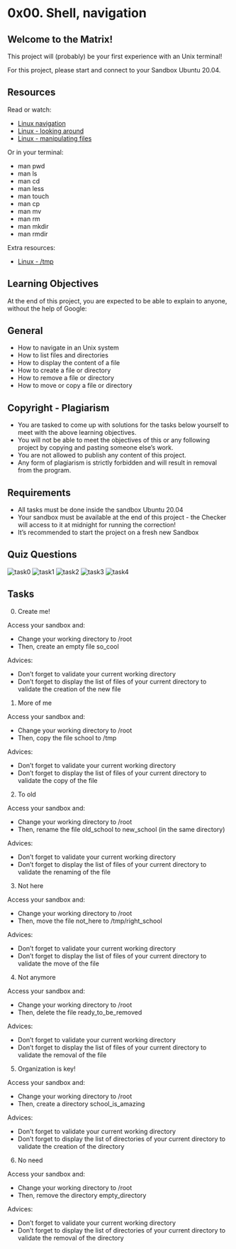 # 0x00. Shell, navigation

## Welcome to the Matrix!

This project will (probably) be your first experience with an Unix terminal!

For this project, please start and connect to your Sandbox Ubuntu 20.04.

## Resources

Read or watch:

+ [Linux navigation](https://linuxcommand.org/lc3_lts0020.php)
+ [Linux - looking around](https://linuxcommand.org/lc3_lts0030.php)
+ [Linux - manipulating files](https://linuxcommand.org/lc3_lts0050.php)
 
Or in your terminal:

+ man pwd
+ man ls
+ man cd
+ man less
+ man touch
+ man cp
+ man mv
+ man rm
+ man mkdir
+ man rmdir

Extra resources:

+ [Linux - /tmp](https://tldp.org/LDP/Linux-Filesystem-Hierarchy/html/tmp.html)

## Learning Objectives

At the end of this project, you are expected to be able to explain to anyone, without the help of Google:

## General

+ How to navigate in an Unix system
+ How to list files and directories
+ How to display the content of a file
+ How to create a file or directory
+ How to remove a file or directory
+ How to move or copy a file or directory

## Copyright - Plagiarism

+ You are tasked to come up with solutions for the tasks below yourself to meet with the above learning objectives.
+ You will not be able to meet the objectives of this or any following project by copying and pasting someone else’s work.
+ You are not allowed to publish any content of this project.
+ Any form of plagiarism is strictly forbidden and will result in removal from the program.

## Requirements

+ All tasks must be done inside the sandbox Ubuntu 20.04
+ Your sandbox must be available at the end of this project - the Checker will access to it at midnight for running the correction!
+ It’s recommended to start the project on a fresh new Sandbox

## Quiz Questions

![task0](https://github.com/leone-nyaga/alx-system_engineering-devops/blob/master/0x00.Shell-navigation/images/shellnav0-1.png)
![task1](https://github.com/leone-nyaga/alx-system_engineering-devops/blob/master/0x00.Shell-navigation/images/shellnav2-3.png)
![task2](https://github.com/leone-nyaga/alx-system_engineering-devops/blob/master/0x00.Shell-navigation/images/shellnav4-5.png)
![task3](https://github.com/leone-nyaga/alx-system_engineering-devops/blob/master/0x00.Shell-navigation/images/shellnav6-7.png)
![task4](https://github.com/leone-nyaga/alx-system_engineering-devops/blob/master/0x00.Shell-navigation/images/shellnav8-9.png)

## Tasks

0. Create me!

Access your sandbox and:

+ Change your working directory to /root
+ Then, create an empty file so_cool

Advices:

+ Don’t forget to validate your current working directory
+ Don’t forget to display the list of files of your current directory to validate the creation of the new file

1. More of me

Access your sandbox and:

+ Change your working directory to /root
+ Then, copy the file school to /tmp

Advices:

+ Don’t forget to validate your current working directory
+ Don’t forget to display the list of files of your current directory to validate the copy of the file

2. To old

Access your sandbox and:

+ Change your working directory to /root
+ Then, rename the file old_school to new_school (in the same directory)

Advices:

+ Don’t forget to validate your current working directory
+ Don’t forget to display the list of files of your current directory to validate the renaming of the file

3. Not here

Access your sandbox and:

+ Change your working directory to /root
+ Then, move the file not_here to /tmp/right_school

Advices:

+ Don’t forget to validate your current working directory
+ Don’t forget to display the list of files of your current directory to validate the move of the file

4. Not anymore

Access your sandbox and:

+ Change your working directory to /root
+ Then, delete the file ready_to_be_removed

Advices:

+ Don’t forget to validate your current working directory
+ Don’t forget to display the list of files of your current directory to validate the removal of the file

5. Organization is key!

Access your sandbox and:

+ Change your working directory to /root
+ Then, create a directory school_is_amazing

Advices:

+ Don’t forget to validate your current working directory
+ Don’t forget to display the list of directories of your current directory to validate the creation of the directory

6. No need

Access your sandbox and:

+ Change your working directory to /root
+ Then, remove the directory empty_directory

Advices:

+ Don’t forget to validate your current working directory
+ Don’t forget to display the list of directories of your current directory to validate the removal of the directory
